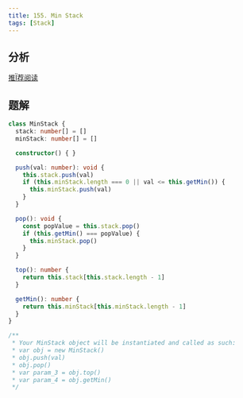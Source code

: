 ```yaml
---
title: 155. Min Stack
tags: [Stack]
---
```


## 分析
[推Ï荐阅读](https://leetcode.cn/problems/min-stack/solution/qing-xi-hao-dong-jie-shi-wei-shi-yao-xu-yao-wei-hu/)
## 题解

```ts
class MinStack {
  stack: number[] = []
  minStack: number[] = []

  constructor() { }

  push(val: number): void {
    this.stack.push(val)
    if (this.minStack.length === 0 || val <= this.getMin()) {
      this.minStack.push(val)
    }
  }

  pop(): void {
    const popValue = this.stack.pop()
    if (this.getMin() === popValue) {
      this.minStack.pop()
    }
  }

  top(): number {
    return this.stack[this.stack.length - 1]
  }

  getMin(): number {
    return this.minStack[this.minStack.length - 1]
  }
}

/**
 * Your MinStack object will be instantiated and called as such:
 * var obj = new MinStack()
 * obj.push(val)
 * obj.pop()
 * var param_3 = obj.top()
 * var param_4 = obj.getMin()
 */
```